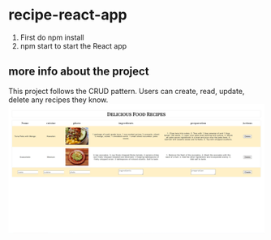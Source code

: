 # recipe-react-app
1. First do npm install
2. npm start to start the React app
## more info about the project ##
This project follows the CRUD pattern. Users can create, read, update, delete any recipes they know.
![](images/recipesapp.jpg)
